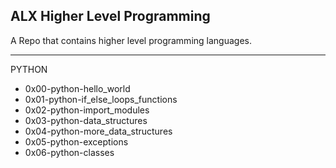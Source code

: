 ALX Higher Level Programming
----------------------------

A Repo that contains higher level programming languages.

------------------------------------------------------------------------------------------------------------------------------------
 
PYTHON

* 0x00-python-hello_world            
* 0x01-python-if_else_loops_functions
* 0x02-python-import_modules
* 0x03-python-data_structures
* 0x04-python-more_data_structures
* 0x05-python-exceptions
* 0x06-python-classes
